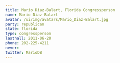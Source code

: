 ```yaml
---
title: Mario Diaz-Balart, Florida Congressperson
name: Mario Diaz-Balart
avatar: /ui/img/avatars/Mario_Diaz-Balart.jpg
party: republican
state: florida
type: congressperson
lasthall: 2011-06-20
phone: 202-225-4211
never: 
twitter: MarioDB
---
```

